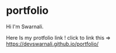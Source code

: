 # portfolio
Hi I'm Swarnali.

Here Is my protfolio link ! click to link this => https://devswarnali.github.io/portfolio/
